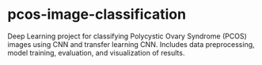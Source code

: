 # pcos-image-classification
Deep Learning project for classifying Polycystic Ovary Syndrome (PCOS) images using CNN and transfer learning CNN. Includes data preprocessing, model training, evaluation, and visualization of results.

